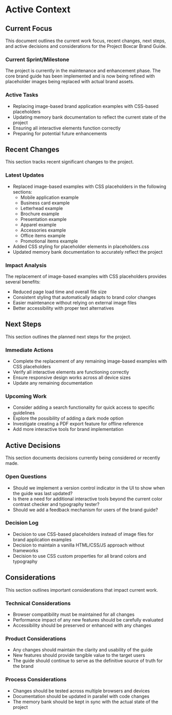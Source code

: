 # Active Context

## Current Focus
This document outlines the current work focus, recent changes, next steps, and active decisions and considerations for the Project Boxcar Brand Guide.

### Current Sprint/Milestone
The project is currently in the maintenance and enhancement phase. The core brand guide has been implemented and is now being refined with placeholder images being replaced with actual brand assets.

### Active Tasks
- Replacing image-based brand application examples with CSS-based placeholders
- Updating memory bank documentation to reflect the current state of the project
- Ensuring all interactive elements function correctly
- Preparing for potential future enhancements

## Recent Changes
This section tracks recent significant changes to the project.

### Latest Updates
- Replaced image-based examples with CSS placeholders in the following sections:
  - Mobile application example
  - Business card example
  - Letterhead example
  - Brochure example
  - Presentation example
  - Apparel example
  - Accessories example
  - Office items example
  - Promotional items example
- Added CSS styling for placeholder elements in placeholders.css
- Updated memory bank documentation to accurately reflect the project

### Impact Analysis
The replacement of image-based examples with CSS placeholders provides several benefits:
- Reduced page load time and overall file size
- Consistent styling that automatically adapts to brand color changes
- Easier maintenance without relying on external image files
- Better accessibility with proper text alternatives

## Next Steps
This section outlines the planned next steps for the project.

### Immediate Actions
- Complete the replacement of any remaining image-based examples with CSS placeholders
- Verify all interactive elements are functioning correctly
- Ensure responsive design works across all device sizes
- Update any remaining documentation

### Upcoming Work
- Consider adding a search functionality for quick access to specific guidelines
- Explore the possibility of adding a dark mode option
- Investigate creating a PDF export feature for offline reference
- Add more interactive tools for brand implementation

## Active Decisions
This section documents decisions currently being considered or recently made.

### Open Questions
- Should we implement a version control indicator in the UI to show when the guide was last updated?
- Is there a need for additional interactive tools beyond the current color contrast checker and typography tester?
- Should we add a feedback mechanism for users of the brand guide?

### Decision Log
- Decision to use CSS-based placeholders instead of image files for brand application examples
- Decision to maintain a vanilla HTML/CSS/JS approach without frameworks
- Decision to use CSS custom properties for all brand colors and typography

## Considerations
This section outlines important considerations that impact current work.

### Technical Considerations
- Browser compatibility must be maintained for all changes
- Performance impact of any new features should be carefully evaluated
- Accessibility should be preserved or enhanced with any changes

### Product Considerations
- Any changes should maintain the clarity and usability of the guide
- New features should provide tangible value to the target users
- The guide should continue to serve as the definitive source of truth for the brand

### Process Considerations
- Changes should be tested across multiple browsers and devices
- Documentation should be updated in parallel with code changes
- The memory bank should be kept in sync with the actual state of the project
